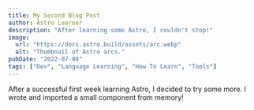 ```yaml
---
title: My Second Blog Post
author: Astro Learner
description: "After learning some Astro, I couldn't stop!"
image:
  url: "https://docs.astro.build/assets/arc.webp"
  alt: "Thumbnail of Astro arcs."
pubDate: "2022-07-08"
tags: ["Dev", "Language Learning", "How To Learn", "Tools"]
---
```


After a successful first week learning Astro, I decided to try some more. I wrote and imported a small component from memory!
